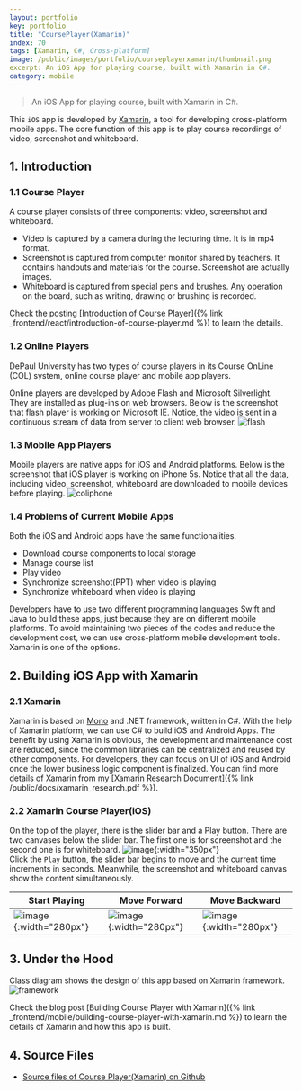 ```yaml
---
layout: portfolio
key: portfolio
title: "CoursePlayer(Xamarin)"
index: 70
tags: [Xamarin, C#, Cross-platform]
image: /public/images/portfolio/courseplayerxamarin/thumbnail.png
excerpt: An iOS App for playing course, built with Xamarin in C#.
category: mobile
---
```


> An iOS App for playing course, built with Xamarin in C#.

This `iOS` app is developed by [Xamarin](https://xamarin.com/), a tool for developing cross-platform mobile apps. The core function of this app is to play course recordings of video, screenshot and whiteboard.

## 1. Introduction
### 1.1 Course Player
A course player consists of three components: video, screenshot and whiteboard.
* Video is captured by a camera during the lecturing time. It is in mp4 format.
* Screenshot is captured from computer monitor shared by teachers. It contains handouts and materials for the course. Screenshot are actually images.
* Whiteboard is captured from special pens and brushes. Any operation on the board, such as writing, drawing or brushing is recorded.

Check the posting [Introduction of Course Player]({% link _frontend/react/introduction-of-course-player.md %}) to learn the details.
### 1.2 Online Players
DePaul University has two types of course players in its Course OnLine (COL) system, online course player and mobile app players.

Online players are developed by Adobe Flash and Microsoft Silverlight. They are installed as plug-ins on web browsers. Below is the screenshot that flash player is working on Microsoft IE. Notice, the video is sent in a continuous stream of data from server to client web browser.
![flash](/public/images/portfolio/courseplayerxamarin/flash.png)
### 1.3 Mobile App Players
Mobile players are native apps for iOS and Android platforms. Below is the screenshot that iOS player is working on iPhone 5s. Notice that all the data, including video, screenshot, whiteboard are downloaded to mobile devices before playing.
![coliphone](/public/images/portfolio/courseplayerxamarin/coliphone.jpeg)
### 1.4 Problems of Current Mobile Apps
Both the iOS and Android apps have the same functionalities.  
* Download course components to local storage
* Manage course list
* Play video
* Synchronize screenshot(PPT) when video is playing
* Synchronize whiteboard when video is playing

Developers have to use two different programming languages Swift and Java to build these apps, just because  they are on different mobile platforms. To avoid maintaining two pieces of the codes and reduce the development cost, we can use cross-platform mobile development tools. Xamarin is one of the options.

## 2. Building iOS App with Xamarin
### 2.1 Xamarin
Xamarin is based on [Mono](http://www.mono-project.com/) and .NET framework, written in C#. With the help of Xamarin platform, we can use C# to build iOS and Android Apps. The benefit by using Xamarin is obvious, the development and maintenance cost are reduced, since the common libraries can be centralized and reused by other components. For developers, they can focus on UI of iOS and Android once the lower business logic component is finalized. You can find more details of Xamarin from my [Xamarin Research Document]({% link /public/docs/xamarin_research.pdf %}).
### 2.2 Xamarin Course Player(iOS)
On the top of the player, there is the slider bar and a Play button. There are two canvases below the slider bar. The first one is for screenshot and the second one is for whiteboard.
![image](/public/images/portfolio/courseplayerxamarin/homepage.png){:width="350px"}  
Click the `Play` button, the slider bar begins to move and the current time increments in seconds. Meanwhile, the screenshot and whiteboard canvas show the content simultaneously.

| Start Playing      | Move Forward        | Move Backward       |
|--------------------|---------------------|---------------------|
| ![image](/public/images/portfolio/courseplayerxamarin/play.png){:width="280px"} | ![image](/public/images/portfolio/courseplayerxamarin/forward.png){:width="280px"}   | ![image](/public/images/portfolio/courseplayerxamarin/backward.png){:width="280px"}

## 3. Under the Hood
Class diagram shows the design of this app based on Xamarin framework.
![framework](/public/images/portfolio/courseplayerxamarin/framework.png)  

Check the blog post [Building Course Player with Xamarin]({% link _frontend/mobile/building-course-player-with-xamarin.md %}) to learn the details of Xamarin and how this app is built.

## 4. Source Files
* [Source files of Course Player(Xamarin) on Github](https://github.com/jojozhuang/course-player-xamarin)
